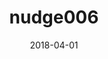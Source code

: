 ---
title: nudge006
articlename: Association between Electronic Medical Record Implementation of Default Opioid Prescription Quantities and Prescribing Behavior in Two Emergency Departments
date: 2018-04-01
authors: M. Kit Delgado, Frances S. Shofer, Mitesh S. Patel, Scott Halpern, Christopher Edwards, Zachary F. Meisel
source: 'https://link.springer.com/article/10.1007/s11606-017-4286-5'
journal: JGIM
topic: Nudges
spotlight: false
---